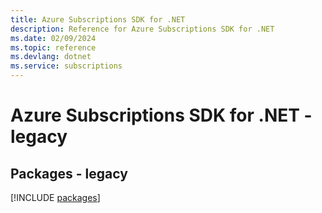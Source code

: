 ```yaml
---
title: Azure Subscriptions SDK for .NET
description: Reference for Azure Subscriptions SDK for .NET
ms.date: 02/09/2024
ms.topic: reference
ms.devlang: dotnet
ms.service: subscriptions
---
```

# Azure Subscriptions SDK for .NET - legacy
## Packages - legacy
[!INCLUDE [packages](subscriptions-index.md)]